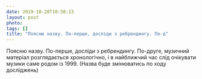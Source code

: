 ```yaml
---
date: 2019-10-28T10:58:23
layout: post
photo: 
tags: []
title: "Поясню назву. По-перше, досліди з ребрендингу. По-д"
---
```

Поясню назву. По-перше, досліди з ребрендингу. По-друге, музичний матеріал розглядається хронологічно, і в найближчий час слід очікувати музики саме родом із 1999. (Назва буде змінюватись по ходу досліджень)